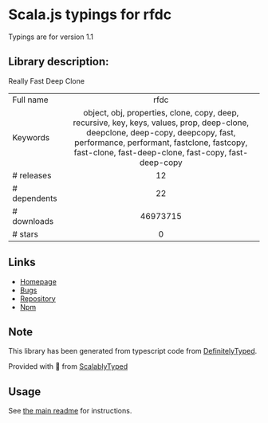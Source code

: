 
# Scala.js typings for rfdc

Typings are for version 1.1

## Library description:
Really Fast Deep Clone

|                    |                 |
| ------------------ | :-------------: |
| Full name          | rfdc |
| Keywords           | object, obj, properties, clone, copy, deep, recursive, key, keys, values, prop, deep-clone, deepclone, deep-copy, deepcopy, fast, performance, performant, fastclone, fastcopy, fast-clone, fast-deep-clone, fast-copy, fast-deep-copy |
| # releases         | 12 |
| # dependents       | 22 |
| # downloads        | 46973715 |
| # stars            | 0 |

## Links
- [Homepage](https://github.com/davidmarkclements/rfdc#readme)
- [Bugs](https://github.com/davidmarkclements/rfdc/issues)
- [Repository](https://github.com/davidmarkclements/rfdc)
- [Npm](https://www.npmjs.com/package/rfdc)
    


## Note
This library has been generated from typescript code from [DefinitelyTyped](https://definitelytyped.org).

Provided with :purple_heart: from [ScalablyTyped](https://github.com/oyvindberg/ScalablyTyped)

## Usage
See [the main readme](../../readme.md) for instructions.


